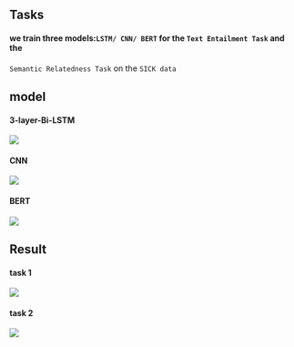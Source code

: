 ## Tasks
#### we train three models:`LSTM/ CNN/ BERT` for the `Text Entailment Task` and the
`Semantic Relatedness Task` on the `SICK data`

## model
#### 3-layer-Bi-LSTM
![](https://imgur.com/Bq3wE91.jpg)

#### CNN
![](https://imgur.com/MRsIZRg.jpg)

#### BERT
![](https://imgur.com/FijgdaM.jpg)


## Result
#### task 1
![](https://imgur.com/twVjQ25.jpg)

#### task 2
![](https://imgur.com/NUQ3fMr.jpg)

